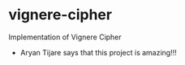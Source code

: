 # vignere-cipher
Implementation of Vignere Cipher
- Aryan Tijare says that this project is amazing!!!
